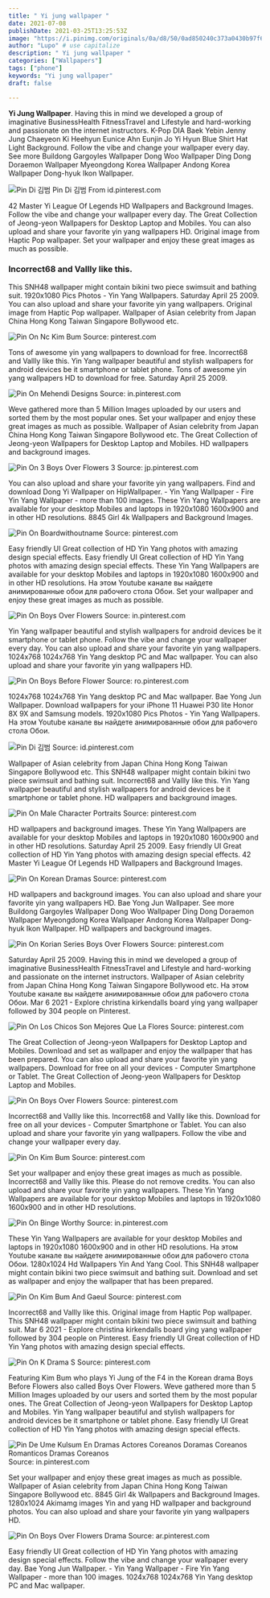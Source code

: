 ```yaml
---
title: " Yi jung wallpaper "
date: 2021-07-08
publishDate: 2021-03-25T13:25:53Z
image: "https://i.pinimg.com/originals/0a/d8/50/0ad850240c373a0430b97f6a392e3f01.jpg"
author: "Lupo" # use capitalize
description: " Yi jung wallpaper "
categories: ["Wallpapers"]
tags: ["phone"]
keywords: "Yi jung wallpaper"
draft: false

---
```



**Yi Jung Wallpaper**. Having this in mind we developed a group of imaginative BusinessHealth FitnessTravel and Lifestyle and hard-working and passionate on the internet instructors. K-Pop DIA Baek Yebin Jenny Jung Chaeyeon Ki Heehyun Eunice Ahn Eunjin Jo Yi Hyun Blue Shirt Hat Light Background. Follow the vibe and change your wallpaper every day. See more Buildong Gargoyles Wallpaper Dong Woo Wallpaper Ding Dong Doraemon Wallpaper Myeongdong Korea Wallpaper Andong Korea Wallpaper Dong-hyuk Ikon Wallpaper.

![Pin Di 김범](https://i.pinimg.com/736x/17/55/95/1755955ab48a17315d8011c360d68adf.jpg "Pin Di 김범")
Pin Di 김범 From id.pinterest.com


42 Master Yi League Of Legends HD Wallpapers and Background Images. Follow the vibe and change your wallpaper every day. The Great Collection of Jeong-yeon Wallpapers for Desktop Laptop and Mobiles. You can also upload and share your favorite yin yang wallpapers HD. Original image from Haptic Pop wallpaper. Set your wallpaper and enjoy these great images as much as possible.

### Incorrect68 and Vallly like this.

This SNH48 wallpaper might contain bikini two piece swimsuit and bathing suit. 1920x1080 Pics Photos - Yin Yang Wallpapers. Saturday April 25 2009. You can also upload and share your favorite yin yang wallpapers. Original image from Haptic Pop wallpaper. Wallpaper of Asian celebrity from Japan China Hong Kong Taiwan Singapore Bollywood etc.


![Pin On Nc Kim Bum](https://i.pinimg.com/originals/cf/c6/f4/cfc6f4091dbc73523f4818208a8a308c.png "Pin On Nc Kim Bum")
Source: pinterest.com

Tons of awesome yin yang wallpapers to download for free. Incorrect68 and Vallly like this. Yin Yang wallpaper beautiful and stylish wallpapers for android devices be it smartphone or tablet phone. Tons of awesome yin yang wallpapers HD to download for free. Saturday April 25 2009.

![Pin On Mehendi Designs](https://i.pinimg.com/originals/dd/cb/af/ddcbaf4fc866bf48f92bc5ee783b35c9.jpg "Pin On Mehendi Designs")
Source: in.pinterest.com

Weve gathered more than 5 Million Images uploaded by our users and sorted them by the most popular ones. Set your wallpaper and enjoy these great images as much as possible. Wallpaper of Asian celebrity from Japan China Hong Kong Taiwan Singapore Bollywood etc. The Great Collection of Jeong-yeon Wallpapers for Desktop Laptop and Mobiles. HD wallpapers and background images.

![Pin On 3 Boys Over Flowers 3](https://i.pinimg.com/originals/14/b2/4f/14b24f2468adddd832ac4b4e328f55b1.jpg "Pin On 3 Boys Over Flowers 3")
Source: jp.pinterest.com

You can also upload and share your favorite yin yang wallpapers. Find and download Dong Yi Wallpaper on HipWallpaper. - Yin Yang Wallpaper - Fire Yin Yang Wallpaper - more than 100 images. These Yin Yang Wallpapers are available for your desktop Mobiles and laptops in 1920x1080 1600x900 and in other HD resolutions. 8845 Girl 4k Wallpapers and Background Images.

![Pin On Boardwithoutname](https://i.pinimg.com/originals/b0/16/5c/b0165cee13fa15847e3ed09330c16a59.jpg "Pin On Boardwithoutname")
Source: pinterest.com

Easy friendly UI Great collection of HD Yin Yang photos with amazing design special effects. Easy friendly UI Great collection of HD Yin Yang photos with amazing design special effects. These Yin Yang Wallpapers are available for your desktop Mobiles and laptops in 1920x1080 1600x900 and in other HD resolutions. На этом Youtube канале вы найдете анимированные обои для рабочего стола Обои. Set your wallpaper and enjoy these great images as much as possible.

![Pin On Boys Over Flowers](https://i.pinimg.com/originals/c7/09/6c/c7096c4a02c8aef7f0cdaebd208fdca5.jpg "Pin On Boys Over Flowers")
Source: in.pinterest.com

Yin Yang wallpaper beautiful and stylish wallpapers for android devices be it smartphone or tablet phone. Follow the vibe and change your wallpaper every day. You can also upload and share your favorite yin yang wallpapers. 1024x768 1024x768 Yin Yang desktop PC and Mac wallpaper. You can also upload and share your favorite yin yang wallpapers HD.

![Pin On Boys Before Flower](https://i.pinimg.com/originals/35/73/fd/3573fdc09b980ad9d0cc54ee225d7147.jpg "Pin On Boys Before Flower")
Source: ro.pinterest.com

1024x768 1024x768 Yin Yang desktop PC and Mac wallpaper. Bae Yong Jun Wallpaper. Download wallpapers for your iPhone 11 Huawei P30 lite Honor 8X 9X and Samsung models. 1920x1080 Pics Photos - Yin Yang Wallpapers. На этом Youtube канале вы найдете анимированные обои для рабочего стола Обои.

![Pin Di 김범](https://i.pinimg.com/736x/17/55/95/1755955ab48a17315d8011c360d68adf.jpg "Pin Di 김범")
Source: id.pinterest.com

Wallpaper of Asian celebrity from Japan China Hong Kong Taiwan Singapore Bollywood etc. This SNH48 wallpaper might contain bikini two piece swimsuit and bathing suit. Incorrect68 and Vallly like this. Yin Yang wallpaper beautiful and stylish wallpapers for android devices be it smartphone or tablet phone. HD wallpapers and background images.

![Pin On Male Character Portraits](https://i.pinimg.com/originals/db/97/30/db9730b977acb7d3df23482178c7d077.jpg "Pin On Male Character Portraits")
Source: pinterest.com

HD wallpapers and background images. These Yin Yang Wallpapers are available for your desktop Mobiles and laptops in 1920x1080 1600x900 and in other HD resolutions. Saturday April 25 2009. Easy friendly UI Great collection of HD Yin Yang photos with amazing design special effects. 42 Master Yi League Of Legends HD Wallpapers and Background Images.

![Pin On Korean Dramas](https://i.pinimg.com/originals/cd/db/56/cddb564b40fa37d47dba6387d685e1e7.jpg "Pin On Korean Dramas")
Source: pinterest.com

HD wallpapers and background images. You can also upload and share your favorite yin yang wallpapers HD. Bae Yong Jun Wallpaper. See more Buildong Gargoyles Wallpaper Dong Woo Wallpaper Ding Dong Doraemon Wallpaper Myeongdong Korea Wallpaper Andong Korea Wallpaper Dong-hyuk Ikon Wallpaper. HD wallpapers and background images.

![Pin On Korian Series Boys Over Flowers](https://i.pinimg.com/originals/b6/dd/2e/b6dd2e1f90a55ca7c68a15d333dd3053.jpg "Pin On Korian Series Boys Over Flowers")
Source: pinterest.com

Saturday April 25 2009. Having this in mind we developed a group of imaginative BusinessHealth FitnessTravel and Lifestyle and hard-working and passionate on the internet instructors. Wallpaper of Asian celebrity from Japan China Hong Kong Taiwan Singapore Bollywood etc. На этом Youtube канале вы найдете анимированные обои для рабочего стола Обои. Mar 6 2021 - Explore christina kirkendalls board ying yang wallpaper followed by 304 people on Pinterest.

![Pin On Los Chicos Son Mejores Que La Flores](https://i.pinimg.com/originals/d2/e6/1f/d2e61fc53a08794b6d06ca28d390677b.jpg "Pin On Los Chicos Son Mejores Que La Flores")
Source: pinterest.com

The Great Collection of Jeong-yeon Wallpapers for Desktop Laptop and Mobiles. Download and set as wallpaper and enjoy the wallpaper that has been prepared. You can also upload and share your favorite yin yang wallpapers. Download for free on all your devices - Computer Smartphone or Tablet. The Great Collection of Jeong-yeon Wallpapers for Desktop Laptop and Mobiles.

![Pin On Boys Over Flowers](https://i.pinimg.com/originals/df/da/6c/dfda6ce5d6e7e19b420b27c4ed9cca34.jpg "Pin On Boys Over Flowers")
Source: pinterest.com

Incorrect68 and Vallly like this. Incorrect68 and Vallly like this. Download for free on all your devices - Computer Smartphone or Tablet. You can also upload and share your favorite yin yang wallpapers. Follow the vibe and change your wallpaper every day.

![Pin On Kim Bum](https://i.pinimg.com/originals/63/a4/e9/63a4e9eeb2d08c9ad48c081494254b0e.jpg "Pin On Kim Bum")
Source: pinterest.com

Set your wallpaper and enjoy these great images as much as possible. Incorrect68 and Vallly like this. Please do not remove credits. You can also upload and share your favorite yin yang wallpapers. These Yin Yang Wallpapers are available for your desktop Mobiles and laptops in 1920x1080 1600x900 and in other HD resolutions.

![Pin On Binge Worthy](https://i.pinimg.com/originals/f1/43/35/f1433520ac3ccb3953241c9893120aa5.png "Pin On Binge Worthy")
Source: in.pinterest.com

These Yin Yang Wallpapers are available for your desktop Mobiles and laptops in 1920x1080 1600x900 and in other HD resolutions. На этом Youtube канале вы найдете анимированные обои для рабочего стола Обои. 1280x1024 Hd Wallpapers Yin And Yang Cool. This SNH48 wallpaper might contain bikini two piece swimsuit and bathing suit. Download and set as wallpaper and enjoy the wallpaper that has been prepared.

![Pin On Kim Bum And Gaeul](https://i.pinimg.com/originals/66/6d/e4/666de4a4b2e01cd09858c6f7447376d3.jpg "Pin On Kim Bum And Gaeul")
Source: pinterest.com

Incorrect68 and Vallly like this. Original image from Haptic Pop wallpaper. This SNH48 wallpaper might contain bikini two piece swimsuit and bathing suit. Mar 6 2021 - Explore christina kirkendalls board ying yang wallpaper followed by 304 people on Pinterest. Easy friendly UI Great collection of HD Yin Yang photos with amazing design special effects.

![Pin On K Drama S](https://i.pinimg.com/originals/56/e5/2d/56e52d5b6b21db895a7cb90f93471e7f.jpg "Pin On K Drama S")
Source: pinterest.com

Featuring Kim Bum who plays Yi Jung of the F4 in the Korean drama Boys Before Flowers also called Boys Over Flowers. Weve gathered more than 5 Million Images uploaded by our users and sorted them by the most popular ones. The Great Collection of Jeong-yeon Wallpapers for Desktop Laptop and Mobiles. Yin Yang wallpaper beautiful and stylish wallpapers for android devices be it smartphone or tablet phone. Easy friendly UI Great collection of HD Yin Yang photos with amazing design special effects.

![Pin De Ume Kulsum En Dramas Actores Coreanos Doramas Coreanos Romanticos Dramas Coreanos](https://i.pinimg.com/originals/65/db/17/65db1719cc7817b752885c5a9bb78795.jpg "Pin De Ume Kulsum En Dramas Actores Coreanos Doramas Coreanos Romanticos Dramas Coreanos")
Source: in.pinterest.com

Set your wallpaper and enjoy these great images as much as possible. Wallpaper of Asian celebrity from Japan China Hong Kong Taiwan Singapore Bollywood etc. 8845 Girl 4k Wallpapers and Background Images. 1280x1024 Akimamg images Yin and yang HD wallpaper and background photos. You can also upload and share your favorite yin yang wallpapers HD.

![Pin On Boys Over Flowers Drama](https://i.pinimg.com/originals/0a/d8/50/0ad850240c373a0430b97f6a392e3f01.jpg "Pin On Boys Over Flowers Drama")
Source: ar.pinterest.com

Easy friendly UI Great collection of HD Yin Yang photos with amazing design special effects. Follow the vibe and change your wallpaper every day. Bae Yong Jun Wallpaper. - Yin Yang Wallpaper - Fire Yin Yang Wallpaper - more than 100 images. 1024x768 1024x768 Yin Yang desktop PC and Mac wallpaper.

